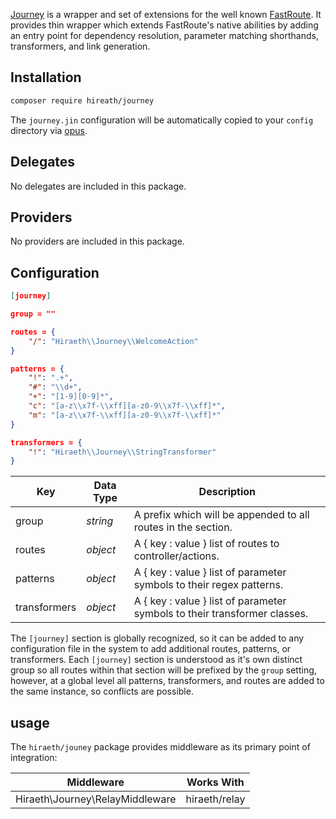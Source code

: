 [Journey](https://github.com/dotink/journey) is a wrapper and set of extensions for the well known [FastRoute](https://github.com/nikic/fastroute).  It provides thin wrapper which extends FastRoute's native abilities by adding an entry point for dependency resolution, parameter matching shorthands, transformers, and link generation.

## Installation

```bash
composer require hireath/journey
```

The `journey.jin` configuration will be automatically copied to your `config` directory via [opus](https://github.com/imarc/opus).

## Delegates

No delegates are included in this package.

## Providers

No providers are included in this package.

## Configuration

```json
[journey]

group = ""

routes = {
	"/": "Hiraeth\\Journey\\WelcomeAction"
}

patterns = {
	"!": ".+",
	"#": "\\d+",
	"+": "[1-9][0-9]*",
	"c": "[a-z\\x7f-\\xff][a-z0-9\\x7f-\\xff]*",
	"m": "[a-z\\x7f-\\xff][a-z0-9\\x7f-\\xff]*"
}

transformers = {
	"!": "Hiraeth\\Journey\\StringTransformer"
}
```

| Key          | Data Type     | Description
|--------------|---------------|--------------------
| group        | _string_      | A prefix which will be appended to all routes in the section.
| routes       | _object_      | A { key : value } list of routes to controller/actions.
| patterns     | _object_      | A { key : value } list of parameter symbols to their regex patterns.
| transformers | _object_      | A { key : value } list of parameter symbols to their transformer classes.


The `[journey]` section is globally recognized, so it can be added to any configuration file in the system to add additional routes, patterns, or transformers. Each `[journey]` section is understood as it's own distinct group so all routes within that section will be prefixed by the `group` setting, however, at a global level all patterns, transformers, and routes are added to the same instance, so conflicts are possible.

## usage

The `hiraeth/jouney` package provides middleware as its primary point of integration:

| Middleware                          | Works With
|-------------------------------------|-----------------
| Hiraeth\Journey\RelayMiddleware     | hiraeth/relay
